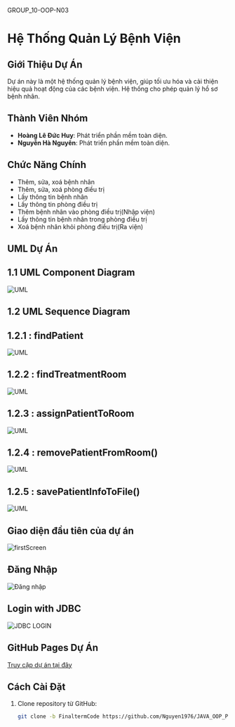 GROUP_10-OOP-N03 
# Hệ Thống Quản Lý Bệnh Viện

## Giới Thiệu Dự Án
Dự án này là một hệ thống quản lý bệnh viện, giúp tối ưu hóa và cải thiện hiệu quả hoạt động của các bệnh viện. Hệ thống cho phép quản lý hồ sơ bệnh nhân.
## Thành Viên Nhóm
- **Hoàng Lê Đức Huy**: Phát triển phần mềm toàn diện.
- **Nguyễn Hà Nguyên**: Phát triển phần mềm toàn diện.

## Chức Năng Chính
- Thêm, sửa, xoá bệnh nhân
- Thêm, sửa, xoá phòng điều trị
- Lấy thông tin bệnh nhân
- Lấy thông tin phòng điều trị
- Thêm bệnh nhân vào phòng điều trị(Nhập viện)
- Lấy thông tin bệnh nhân trong phòng điều trị
- Xoá bệnh nhân khỏi phòng điều trị(Ra viện)

## UML Dự Án

## 1.1 UML Component Diagram

![UML](./img/UML.png)

## 1.2 UML Sequence Diagram

## 1.2.1 : findPatient

![UML](./img/sequence1.png)

## 1.2.2 : findTreatmentRoom

![UML](./img/sequence2.png)

## 1.2.3 : assignPatientToRoom

![UML](./img/sequence3.png)

## 1.2.4 : removePatientFromRoom()

![UML](./img/sequence4.png)

## 1.2.5 : savePatientInfoToFile()
![UML](./img/sequence5.png)



## Giao diện đầu tiên của dự án
![firstScreen](./img/firstScreen.png)

## Đăng Nhập
![Đăng nhập](./img/logintxt.png)

## Login with JDBC
![JDBC LOGIN](./img/LoginSQL.png)

## GitHub Pages Dự Án
[Truy cập dự án tại đây](https://nguyen1976.github.io/JAVA_OOP_PKA_Nhom_10/)




## Cách Cài Đặt
1. Clone repository từ GitHub:
   ```bash
   git clone -b FinaltermCode https://github.com/Nguyen1976/JAVA_OOP_PKA_Nhom_10.git
   
